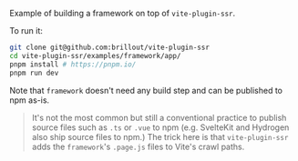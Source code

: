 Example of building a framework on top of `vite-plugin-ssr`.

To run it:

```bash
git clone git@github.com:brillout/vite-plugin-ssr
cd vite-plugin-ssr/examples/framework/app/
pnpm install # https://pnpm.io/
pnpm run dev
```

Note that `framework` doesn't need any build step and can be published to npm as-is.

> It's not the most common but still a conventional practice to publish source files such as `.ts` or `.vue` to npm (e.g. SvelteKit and Hydrogen also ship source files to npm.) The trick here is that `vite-plugin-ssr` adds the `framework`'s `.page.js` files to Vite's crawl paths.
